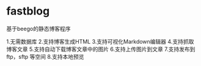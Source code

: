 # fastblog
基于beego的静态博客程序

1.无需数据库
2.支持博客生成HTML 
3.支持可视化Markdown编辑器
4.支持抓取博客文章
5.支持自动下载博客文章中的图片
6.支持上传图片到文章
7.支持发布到ftp，sftp 等空间
8.支持本地预览